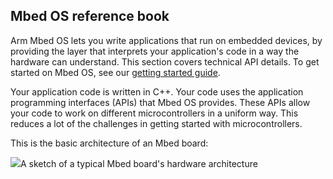 ## Mbed OS reference book

Arm Mbed OS lets you write applications that run on embedded devices, by providing the layer that interprets your application's code in a way the hardware can understand. This section covers technical API details. To get started on Mbed OS, see our [getting started guide](/docs/v5.8/tutorials/mbed-os-quick-start.html).

Your application code is written in C++. Your code uses the application programming interfaces (APIs) that Mbed OS provides. These APIs allow your code to work on different microcontrollers in a uniform way. This reduces a lot of the challenges in getting started with microcontrollers.

This is the basic architecture of an Mbed board:

<span class="images">![](https://s3-us-west-2.amazonaws.com/mbed-os-docs-images/MbedOS_002.png)<span>A sketch of a typical Mbed board's hardware architecture</span></span>
